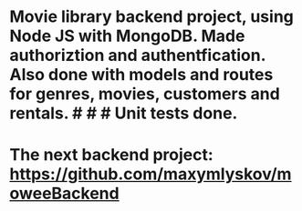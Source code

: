 # Movie library backend project, using Node JS with MongoDB. Made authoriztion and authentfication. Also done with models and routes for genres, movies, customers and rentals. # # # Unit tests done.
# The next backend project: https://github.com/maxymlyskov/moweeBackend

